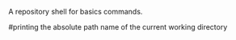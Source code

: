 A repository shell for basics commands.

#printing the absolute path name of the current working directory
